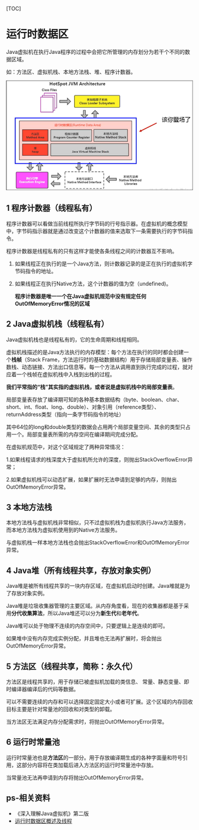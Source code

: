 [TOC]

# 运行时数据区

Java虚拟机在执行Java程序的过程中会把它所管理的内存划分为若干个不同的数据区域。

如：方法区、虚拟机栈、本地方法栈、堆、程序计数器。

![image-20201215194635854](picture/image-20201215194635854.png)

## 1 程序计数器（线程私有）

程序计数器可以看做当前线程所执行字节码的行号指示器。在虚拟机的概念模型中，字节码指示器就是通过改变这个计数器的值来选取下一条需要执行的字节码指令。

程序计数器是线程私有的只有这样才能使各条线程之间的计数器互不影响。

1. 如果线程正在执行的是一个Java方法，则计数器记录的是正在执行的虚拟机字节码指令的地址。
2. 如果线程正在执行Native方法，这个计数器的值为空（undefined)。

   **程序计数器是唯一一个在Java虚拟机规范中没有规定任何OutOfMemoryError情况的区域**

## 2 Java虚拟机栈（线程私有）

Java虚拟机栈也是线程私有的，它的生命周期和线程相同。

虚拟机栈描述的是Java方法执行的内存模型：每个方法在执行的同时都会创建一个**栈帧**（Stack Frame，方法运行时的基础数据结构）用于存储局部变量表、操作数栈、动态链接、方法出口信息等。每一个方法从调用直到执行完成的过程，就对应着一个栈帧在虚拟机栈中入栈到出栈的过程。

**我们平常指的“栈”其实指的虚拟机栈，或者说是虚拟机栈中的局部变量表**。

局部变量表存放了编译期可知的各种基本数据结构（byte、boolean、char、short、int、float、long、double）、对象引用（reference类型）、returnAddress类型（指向一条字节码指令的地址）

其中64位的long和double类型的数据会占用两个局部变量空间、其余的类型只占用一个。局部变量表所需的内存空间在编译期间完成分配。

在虚拟机规范中，对这个区域规定了两种异常情况：

1.如果线程请求的栈深度大于虚拟机所允许的深度，则抛出StackOverflowError异常；

2.如果虚拟机栈可以动态扩展，如果扩展时无法申请到足够的内存，则抛出OutOfMemoryError异常。

## 3 本地方法栈

本地方法栈与虚拟机栈非常相似，只不过虚拟机栈为虚拟机执行Java方法服务，而本地方法栈为虚拟机使用到的Native方法服务。

与虚拟机栈一样本地方法栈也会抛出StackOverflowError和OutOfMemoryError异常。

## 4 Java堆（所有线程共享，存放对象实例）

Java堆是被所有线程共享的一块内存区域，在虚拟机启动时创建。Java堆就是为了存放对象实例。

Java堆是垃圾收集器管理的主要区域。从内存角度看，现在的收集器都是基于采用**分代收集算法**，所以Java堆还可以分为**新生代**和**老年代**。

Java堆可以处于物理不连续的内存空间中，只要逻辑上是连续的即可。

如果堆中没有内存完成实例分配，并且堆也无法再扩展时，将会抛出OutOfMemoryError异常。

## 5 方法区（线程共享，简称：永久代）

方法区是线程共享的，用于存储已被虚拟机加载的类信息、 常量、静态变量、即时编译器编译后的代码等数据。

可以不需要连续的内存和可以选择固定固定大小或者可扩展。这个区域的内存回收目标主要是针对常量池的回收和对类型的卸载。

当方法区无法满足内存分配需求时，将抛出OutOfMemoryError异常。

## 6 运行时常量池

运行时常量池也是**方法区**的一部分。用于存放编译期生成的各种字面量和符号引用，这部分内容将在类加载后进入方法区的运行时常量池中存放。

当常量池无法再申请到内存将抛出OutOfMemoryError异常。

## ps-相关资料

- 《深入理解Java虚拟机》第二版
- [ 运行时数据区概述及线程](https://gitee.com/moxi159753/LearningNotes/tree/master/JVM/1_%E5%86%85%E5%AD%98%E4%B8%8E%E5%9E%83%E5%9C%BE%E5%9B%9E%E6%94%B6%E7%AF%87/3_%E8%BF%90%E8%A1%8C%E6%97%B6%E6%95%B0%E6%8D%AE%E5%8C%BA%E6%A6%82%E8%BF%B0%E5%8F%8A%E7%BA%BF%E7%A8%8B)
